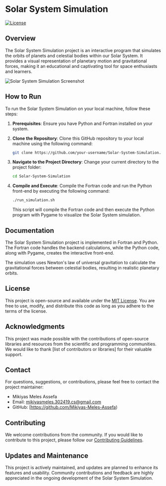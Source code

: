 # Solar System Simulation

[![License](https://img.shields.io/badge/license-MIT-blue.svg)](LICENSE.md)

## Overview

The Solar System Simulation project is an interactive program that simulates the orbits of planets and celestial bodies within our Solar System. It provides a visual representation of planetary motion and gravitational forces, making it an educational and captivating tool for space enthusiasts and learners.




![Solar System Simulation Screenshot](image.png)

## How to Run

To run the Solar System Simulation on your local machine, follow these steps:

1. **Prerequisites**: Ensure you have Python and Fortran installed on your system.

2. **Clone the Repository**: Clone this GitHub repository to your local machine using the following command:

   ```bash
   git clone https://github.com/your-username/Solar-System-Simulation.git
   ```

3. **Navigate to the Project Directory**: Change your current directory to the project folder:

   ```bash
   cd Solar-System-Simulation
   ```

4. **Compile and Execute**: Compile the Fortran code and run the Python front-end by executing the following command:

   ```bash
   ./run_simulation.sh
   ```

   This script will compile the Fortran code and then execute the Python program with Pygame to visualize the Solar System simulation.

## Documentation

The Solar System Simulation project is implemented in Fortran and Python. The Fortran code handles the backend calculations, while the Python code, along with Pygame, creates the interactive front-end.

The simulation uses Newton's law of universal gravitation to calculate the gravitational forces between celestial bodies, resulting in realistic planetary orbits.

## License

This project is open-source and available under the [MIT License](LICENSE.md). You are free to use, modify, and distribute this code as long as you adhere to the terms of the license.

## Acknowledgments

This project was made possible with the contributions of open-source libraries and resources from the scientific and programming communities. We would like to thank [list of contributors or libraries] for their valuable support.

## Contact

For questions, suggestions, or contributions, please feel free to contact the project maintainer:

- Mikiyas Meles Assefa
- Email: mikiyasmeles.302419.cs@gmail.com
- GitHub: [https://github.com/Mikiyas-Meles-Assefa)

## Contributing

We welcome contributions from the community. If you would like to contribute to this project, please follow our [Contributing Guidelines](CONTRIBUTING.md).

## Updates and Maintenance

This project is actively maintained, and updates are planned to enhance its features and usability. Community contributions and feedback are highly appreciated in the ongoing development of the Solar System Simulation.
